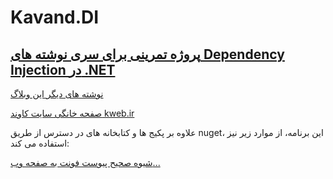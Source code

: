 ﻿
# Kavand.DI 
## [پروژه تمرینی برای سری نوشته های Dependency Injection در .NET](http://www.kweb.ir/blog/101202/dependency-injection-%D8%AF%D8%B1-%D8%AF%D8%A7%D8%AA-%D9%86%D8%AA-%D9%BE%DB%8C%D8%B4-%D8%AF%D8%B1%D8%A2%D9%85%D8%AF.html)

[نوشته های دیگر این وبلاگ](http://www.kweb.ir/blog)

[صفحه خانگی سایت کاوند kweb.ir](http://www.kweb.ir/)

علاوه بر پکیج ها و کتابخانه های در دسترس از طریق nuget، این برنامه، از موارد زیر نیز استفاده می کند:

[شیوه صحیح پیوست فونت به صفحه وب...](http://www.wedesign.ir/css/css3-font-face-methods-and-optimized-font-firefox6)
